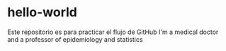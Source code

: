 # hello-world
Este repositorio es para practicar el flujo de GitHub
I'm a medical doctor and a professor of epidemiology and statistics
